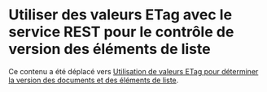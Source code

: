 
# Utiliser des valeurs ETag avec le service REST pour le contrôle de version des éléments de liste

Ce contenu a été déplacé vers  [Utilisation de valeurs ETag pour déterminer la version des documents et des éléments de liste](working-with-lists-and-list-items-with-rest.md#Etag).
  
    
    

